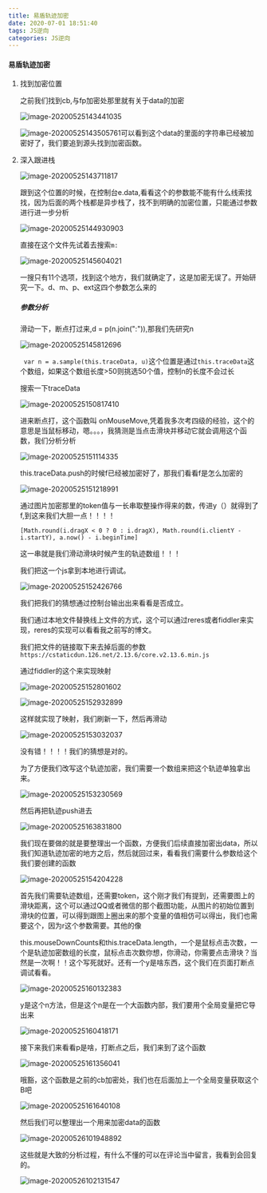 ```yaml
---
title: 易盾轨迹加密
date: 2020-07-01 18:51:40
tags: JS逆向
categories: JS逆向
---
```


#### 易盾轨迹加密

1. 找到加密位置

   之前我们找到cb,与fp加密处那里就有关于data的加密

   ![image-20200525143441035](https://i.loli.net/2020/05/25/Kp45IbFLEDxAVhf.png)

   ![image-20200525143505761](https://i.loli.net/2020/05/25/ABZkWJMi643d9f7.png)可以看到这个data的里面的字符串已经被加密好了，我们要追到源头找到加密函数。

2. 深入跟进栈

   ![image-20200525143711817](https://i.loli.net/2020/05/25/u4H7TFc2p98jhtn.png)

   跟到这个位置的时候，在控制台e.data,看看这个的参数能不能有什么线索找找，因为后面的两个栈都是异步栈了，找不到明确的加密位置，只能通过参数进行进一步分析

   ![image-20200525144930903](https://i.loli.net/2020/07/01/nW79qaMjpyxs2ES.png)

   直接在这个文件先试着去搜索`m:`

   ![image-20200525145604021](https://i.loli.net/2020/07/01/poBb36ZKkA1zuCP.png)

   一搜只有11个选项，找到这个地方，我们就确定了，这是加密无误了。开始研究一下。d、m、p、ext这四个参数怎么来的

   ##### 参数分析

   滑动一下，断点打过来,d = p(n.join(":")),那我们先研究n

   ![image-20200525145812696](https://i.loli.net/2020/07/01/DW21w5nth4zeNSi.png)

   ` var n = a.sample(this.traceData, u)`这个位置是通过`this.traceData`这个数组，如果这个数组长度>50则挑选50个值，控制n的长度不会过长

   搜索一下traceData

   ![image-20200525150817410](https://i.loli.net/2020/05/25/K9fCYwRPG7axud2.png)

   进来断点打，这个函数叫 onMouseMove,凭着我多次考四级的经验，这个的意思是当鼠标移动，嗯。。。，我猜测是当点击滑块并移动它就会调用这个函数，我们分析分析

   ![image-20200525151114335](https://i.loli.net/2020/05/25/iBGHfQVMeZFdybN.png)

   this.traceData.push的时候f已经被加密好了，那我们看看f是怎么加密的

   ![image-20200525151218991](https://i.loli.net/2020/05/25/ouQnrXz6EcOCJaf.png)

   通过图片加密那里的token值与一长串取整操作得来的数，传进y（）就得到了f,到这来我们大胆一点！！！！

   `[Math.round(i.dragX < 0 ? 0 : i.dragX), Math.round(i.clientY - i.startY), a.now() - i.beginTime] `

   这一串就是我们滑动滑块时候产生的轨迹数组！！！

   我们把这一个js拿到本地进行调试。

   ![image-20200525152426766](https://i.loli.net/2020/05/25/2aRhxIKWJLtMOGm.png)

   我们把我们的猜想通过控制台输出出来看看是否成立。

   我们通过本地文件替换线上文件的方式，这个可以通过reres或者fiddler来实现，reres的实现可以看看我之前写的博文。

   我们把文件的链接取下来去掉后面的参数`https://cstaticdun.126.net/2.13.6/core.v2.13.6.min.js`

   通过fiddler的这个来实现映射

   ![image-20200525152801602](https://i.loli.net/2020/05/25/8Af75B6pWULt3Cm.png)

   ![image-20200525152932899](https://i.loli.net/2020/05/25/Hx1UoyrMC6SlY2i.png)

   这样就实现了映射，我们刷新一下，然后再滑动

   ![image-20200525153032037](https://i.loli.net/2020/05/25/rc4sGV7UTZRmzQj.png)

   没有错！！！！我们的猜想是对的。

   为了方便我们改写这个轨迹加密，我们需要一个数组来把这个轨迹单独拿出来。

   ![image-20200525153230569](https://i.loli.net/2020/05/25/BJYrudUL5lM7y16.png)

   然后再把轨迹push进去

   ![image-20200525163831800](https://i.loli.net/2020/05/25/TMogljeQ6xNpuJL.png)

   我们现在要做的就是要整理出一个函数，方便我们后续直接加密出data，所以我们知道轨迹加密的地方之后，然后就回过来，看看我们需要什么参数给这个我们要创建的函数

   ![image-20200525154204228](C:%5CUsers%5C39349%5CAppData%5CRoaming%5CTypora%5Ctypora-user-images%5Cimage-20200525154204228.png)

   首先我们需要轨迹数组，还需要token，这个刚才我们有提到，还需要图上的滑块距离，这个可以通过QQ或者微信的那个截图功能，从图片的初始位置到滑块的位置，可以得到跟图上圈出来的那个变量的值相仿可以得出，我们也需要这个，因为r这个参数需要。其他的像

   this.mouseDownCounts和this.traceData.length，一个是鼠标点击次数，一个是轨迹加密数组的长度，鼠标点击次数你想，你滑动，你需要点击滑块？当然是一次啊！！这个写死就好。还有一个y是啥东西，这个我们在页面打断点调试看看。

   ![image-20200525160132383](https://i.loli.net/2020/05/25/WqrULxNCA9IRmtZ.png)

   y是这个n方法，但是这个n是在一个大函数内部，我们要用个全局变量把它导出来

   ![image-20200525160418171](https://i.loli.net/2020/05/25/tOdPVGIU5LyJC2g.png)

   接下来我们来看看p是啥，打断点之后，我们来到了这个函数

   ![image-20200525161356041](https://i.loli.net/2020/05/25/hPz2LBcAQqT5DJK.png)

   哦豁，这个函数是之前的cb加密处，我们也在后面加上一个全局变量获取这个B吧

   ![image-20200525161640108](https://i.loli.net/2020/05/25/kevMPxYI1C4nBat.png)

   然后我们可以整理出一个用来加密data的函数

   ![image-20200526101948892](https://i.loli.net/2020/05/26/NfQt7UrG89CcDiw.png)

   这些就是大致的分析过程，有什么不懂的可以在评论当中留言，我看到会回复的。

   ![image-20200526102131547](https://i.loli.net/2020/05/26/mS4X6oBczuGdJqg.png)